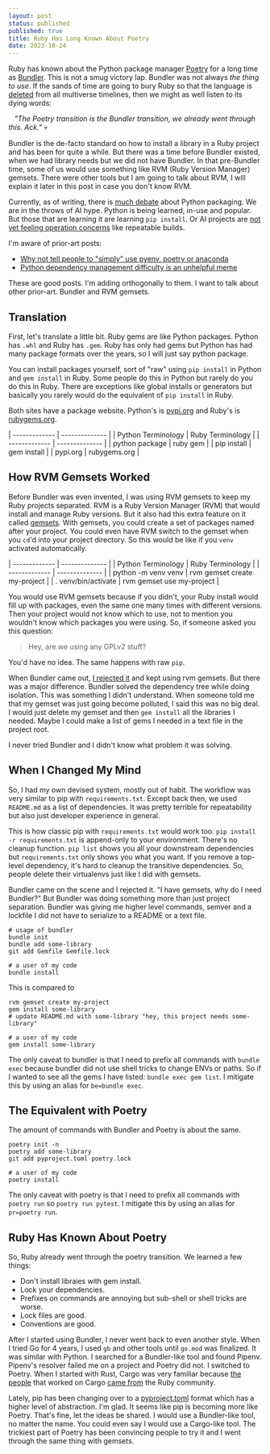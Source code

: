 ```yaml
---
layout: post
status: published
published: true
title: Ruby Has Long Known About Poetry
date: 2023-10-24
---
```


Ruby has known about the Python package manager [Poetry](https://python-poetry.org/) for a long time as [Bundler](https://bundler.io/).  This is not a smug victory lap.  Bundler was not always _the thing to use_.  If the sands of time are going to bury Ruby so that the language is [deleted](https://sloboda-studio.com/blog/is-ruby-on-rails-dying/) from all multiverse timelines, then we might as well listen to its dying words:

&nbsp;&nbsp;  _"The Poetry transition is the Bundler transition, we already went through this.  Ack."_ 💀

Bundler is the de-facto standard on how to install a library in a Ruby project and has been for quite a while.  But there was a time before Bundler existed, when we had library needs but we did not have Bundler.  In that pre-Bundler time, some of us would use something like RVM (Ruby Version Manager) gemsets.  There were other tools but I am going to talk about RVM, I will explain it later in this post in case you don't know RVM.

Currently, as of writing, there is [much debate](https://blog.viraptor.info/post/python-dependency-management-difficulty-is-an-unhelpful-meme) about Python packaging.  We are in the throws of AI hype.  Python is being learned, in-use and popular.  But those that are learning it are learning `pip install`.  Or AI projects are [not yet feeling operation concerns](https://ml-ops.org/) like repeatable builds.

I'm aware of prior-art posts:

* [Why not tell people to "simply" use pyenv, poetry or anaconda](https://www.bitecode.dev/p/why-not-tell-people-to-simply-use)
* [Python dependency management difficulty is an unhelpful meme](https://blog.viraptor.info/post/python-dependency-management-difficulty-is-an-unhelpful-meme)

These are good posts.  I'm adding orthogonally to them.  I want to talk about other prior-art.  Bundler and RVM gemsets.


## Translation

First, let's translate a little bit.  Ruby gems are like Python packages.  Python has `.whl` and Ruby has `.gem`.  Ruby has only had gems but Python has had many package formats over the years, so I will just say python package.

You can install packages yourself, sort of "raw" using `pip install` in Python and `gem install` in Ruby.  Some people do this in Python but rarely do you do this in Ruby.  There are exceptions like global installs or generators but basically you rarely would do the equivalent of `pip install` in Ruby.

Both sites have a package website.  Python's is [pypi.org](https://pypi.org/) and Ruby's is [rubygems.org](https://rubygems.org/).

| ------------- | -------------- |
| Python Terminology | Ruby Terminology    |
| ------------- | -------------- |
| python package | ruby gem      |
| pip install   | gem install    |
| pypi.org      | rubygems.org   |


## How RVM Gemsets Worked

Before Bundler was even invented, I was using RVM gemsets to keep my Ruby projects separated.  RVM is a Ruby Version Manager (RVM) that would install and manage Ruby versions.  But it also had this extra feature on it called [gemsets](https://rvm.io/gemsets).  With gemsets, you could create a set of packages named after your project.  You could even have RVM switch to the gemset when you `cd`'d into your project directory.  So this would be like if you `venv` activated automatically.

| ------------- | -------------- |
| Python Terminology | Ruby Terminology    |
| ------------- | -------------- |
| python -m venv venv | rvm gemset create my-project |
| . venv/bin/activate | rvm gemset use my-project |

You would use RVM gemsets because if you didn't, your Ruby install would fill up with packages, even the same one many times with different versions.  Then your project would not know which to use, not to mention you wouldn't know which packages you were using.  So, if someone asked you this question:

> Hey, are we using any GPLv2 stuff?

You'd have no idea.  The same happens with raw `pip`.

When Bundler came out, [I rejected it](https://wiki.c2.com/?BlubParadox) and kept using rvm gemsets.  But there was a major difference.  Bundler solved the dependency tree while doing isolation.  This was something I didn't understand.  When someone told me that my gemset was just going become polluted, I said this was no big deal.  I would just delete my gemset and then `gem install` all the libraries I needed.  Maybe I could make a list of gems I needed in a text file in the project root.


I never tried Bundler and I didn't know what problem it was solving.


## When I Changed My Mind

So, I had my own devised system, mostly out of habit.  The workflow was very similar to pip with `requirements.txt`.  Except back then, we used `README.md` as a list of dependencies.  It was pretty terrible for repeatability but also just developer experience in general.

This is how classic pip with `requirements.txt` would work too.  `pip install -r requirements.txt` is append-only to your environment.  There's no cleanup function.  `pip list` shows you all your downstream dependencies but `requirements.txt` only shows you what you want.  If you remove a top-level dependency, it's hard to cleanup the transitive dependencies.  So, people delete their virtualenvs just like I did with gemsets.

Bundler came on the scene and I rejected it.  "I have gemsets, why do I need Bundler?"  But Bundler was doing something more than just project separation.  Bundler was giving me higher level commands, semver and a lockfile I did not have to serialize to a README or a text file.

```
# usage of bundler
bundle init
bundle add some-library
git add Gemfile Gemfile.lock

# a user of my code
bundle install
```

This is compared to
```
rvm gemset create my-project
gem install some-library
# update README.md with some-library "hey, this project needs some-library"

# a user of my code
gem install some-library
```

The only caveat to bundler is that I need to prefix all commands with `bundle exec` because bundler did not use shell tricks to change ENVs or paths.  So if I wanted to see all the gems I have listed: `bundle exec gem list`.  I mitigate this by using an alias for `be=bundle exec`.


## The Equivalent with Poetry

The amount of commands with Bundler and Poetry is about the same.

```
poetry init -n
poetry add some-library
git add pyproject.toml poetry.lock

# a user of my code
poetry install
```

The only caveat with poetry is that I need to prefix all commands with `poetry run` so `poetry run pytest`.  I mitigate this by using an alias for `pr=poetry run`.


## Ruby Has Known About Poetry

So, Ruby already went through the poetry transition.  We learned a few things:

* Don't install libraies with gem install.
* Lock your dependencies.
* Prefixes on commands are annoying but sub-shell or shell tricks are worse.
* Lock files are good.
* Conventions are good.

After I started using Bundler, I never went back to even another style.  When I tried Go for 4 years, I used `gb` and other tools until `go.mod` was finalized.  It was similar with Python.  I searched for a Bundler-like tool and found Pipenv.  Pipenv's resolver failed me on a project and Poetry did not.  I switched to Poetry.  When I started with Rust, Cargo was very familiar because [the people](https://github.com/rust-lang/cargo/commits?author=wycats) that worked on Cargo [came from](https://github.com/rust-lang/cargo/commits?author=carllerche) the Ruby community.

Lately, pip has been changing over to a [pyproject.toml](https://pip.pypa.io/en/stable/reference/build-system/pyproject-toml/) format which has a higher level of abstraction.  I'm glad.  It seems like pip is becoming more like Poetry.  That's fine, let the ideas be shared.  I would use a Bundler-like tool, no matter the name.  You could even say I would use a Cargo-like tool.  The trickiest part of Poetry has been convincing people to try it and I went through the same thing with gemsets.
